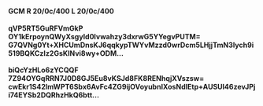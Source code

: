 #### GCM R 20/0c/400 L 20/0c/400
**qVP5RT5GuRFVmGkP**<br/>**OY1kErpoynQWyXsgyId0lvwahzy3dxrwG5YYegvPUTM=**<br/>**G7QVNg0Yt+XHCUmDnsKJ6qqkypTWYvMzzd0wrDcm5LHjjTmN3Iych9i519BQKCzIz2GsKlNvi8wy+ODM...**<br/><br/>
**biQcYzHLo6zYCQQF**<br/>**7Z94OYGqRRN7J0D8GJ5Eu8vKSJd8FK8RENhqjXVszsw=**<br/>**cwEkr1S42lmWPT6Sbx6AvFc4ZG9ijOVoyubnIXosNdlEtp+AUSUl46zevJPji74EYSb2DQRhzHkQ6btt...**